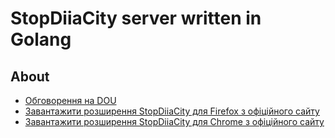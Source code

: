 # StopDiiaCity server written in Golang

## About
- [Обговорення на DOU](https://dou.ua/forums/topic/33673/)
- [Завантажити розширення StopDiiaCity для Firefox з офіційного сайту](https://addons.mozilla.org/en-GB/firefox/addon/stopdiiacity/)
- [Завантажити розширення StopDiiaCity для Chrome з офіційного сайту](https://chrome.google.com/webstore/detail/stopdiiacity/omhhpgmnkkhepkpifbgbbjenlibgmolo)
